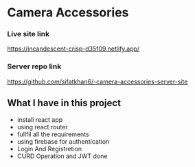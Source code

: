 # Camera Accessories

### Live site link
https://incandescent-crisp-d35f09.netlify.app/

### Server repo link
https://github.com/sifatkhan6/-camera-accessories-server-site

## What I have in this project
- install react app
- using react router
- fullfil all the requirements
- using firebase for authentication
- Login And Registretion
- CURD Operation and JWT done
